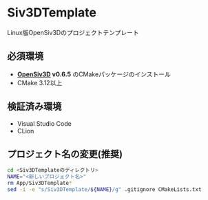 ﻿# Siv3DTemplate

Linux版OpenSiv3Dのプロジェクトテンプレート

## 必須環境

- **[OpenSiv3D](https://github.com/Siv3D/OpenSiv3D) v0.6.5** のCMakeパッケージのインストール
- CMake 3.12以上

## 検証済み環境

- Visual Studio Code
- CLion

## プロジェクト名の変更(推奨)

```bash
cd <Siv3DTemplateのディレクトリ>
NAME="<新しいプロジェクト名>"
rm App/Siv3DTemplate*
sed -i -e "s/Siv3DTemplate/${NAME}/g" .gitignore CMakeLists.txt
```
